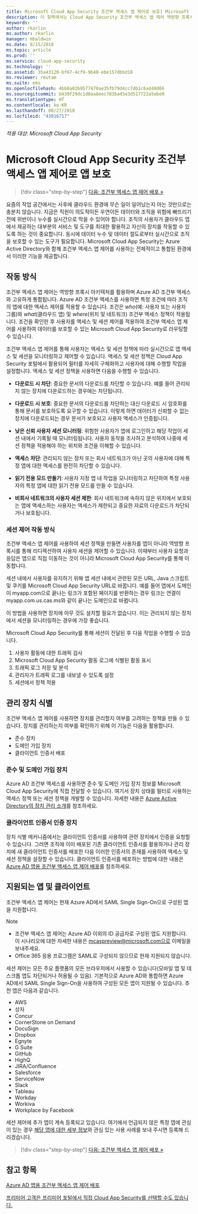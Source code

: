 ```yaml
---
title: Microsoft Cloud App Security 조건부 액세스 앱 제어로 보호| Microsoft Docs
description: 이 항목에서는 Cloud App Security 조건부 액세스 앱 제어 역방향 프록시의 작동 방식에 대한 정보를 제공합니다.
keywords: ''
author: rkarlin
ms.author: rkarlin
manager: mbaldwin
ms.date: 8/15/2018
ms.topic: article
ms.prod: ''
ms.service: cloud-app-security
ms.technology: ''
ms.assetid: 35a43120-bf67-4cf9-9b48-ebe157dbbd18
ms.reviewer: reutam
ms.suite: ems
ms.openlocfilehash: 4bb0a02b9577470ae35fb79d4cc74b1c6ad48d66
ms.sourcegitcommit: b439f29dc1d0aa8eec783ba45e3d517722a5ebe0
ms.translationtype: HT
ms.contentlocale: ko-KR
ms.lasthandoff: 08/27/2018
ms.locfileid: "43016717"
---
```

*적용 대상: Microsoft Cloud App Security*


# <a name="protect-apps-with-microsoft-cloud-app-security-conditional-access-app-control"></a>Microsoft Cloud App Security 조건부 액세스 앱 제어로 앱 보호

>[!div class="step-by-step"]
[다음: 조건부 액세스 앱 제어 배포 »](proxy-deployment-aad.md)


요즘의 작업 공간에서는 사후에 클라우드 환경에 무슨 일이 일어났는지 아는 것만으로는 충분치 않습니다. 지금은 직원이 의도적이든 우연이든 데이터와 조직을 위험에 빠뜨리기 전에 위반이나 누수를 실시간으로 막을 수 있어야 합니다. 조직의 사용자가 클라우드 앱에서 제공하는 대부분의 서비스 및 도구를 최대한 활용하고 자신의 장치를 작동할 수 있도록 하는 것이 중요합니다. 동시에 데이터 누수 및 데이터 절도로부터 실시간으로 조직을 보호할 수 있는 도구가 필요합니다. Microsoft Cloud App Security는 Azure Active Directory와 함께 조건부 액세스 앱 제어를 사용하는 전체적이고 통합된 환경에서 이러한 기능을 제공합니다.

## <a name="how-it-works"></a>작동 방식

조건부 액세스 앱 제어는 역방향 프록시 아키텍처를 활용하며 Azure AD 조건부 액세스와 고유하게 통합됩니다. Azure AD 조건부 액세스를 사용하면 특정 조건에 따라 조직의 앱에 대한 액세스 제어를 적용할 수 있습니다. 조건은 *who*(예: 사용자 또는 사용자 그룹)와 *what*(클라우드 앱) 및 *where*(위치 및 네트워크) 조건부 액세스 정책이 적용됩니다. 조건을 확인한 후 사용자를 액세스 및 세션 제어를 적용하여 조건부 액세스 앱 제어를 사용하여 데이터를 보호할 수 있는 Microsoft Cloud App Security로 라우팅할 수 있습니다.

조건부 액세스 앱 제어를 통해 사용자는 액세스 및 세션 정책에 따라 실시간으로 앱 액세스 및 세션을 모니터링하고 제어할 수 있습니다. 액세스 및 세션 정책은 Cloud App Security 포털에서 활용되어 필터를 자세히 구체화하고 사용자에 대해 수행할 작업을 설정합니다. 액세스 및 세션 정책을 사용하면 다음을 수행할 수 있습니다.

-   **다운로드 시 차단**: 중요한 문서의 다운로드를 차단할 수 있습니다. 예를 들어 관리되지 않는 장치에 다운로드하는 경우에는 차단됩니다.

-   **다운로드 시 보호**: 중요한 문서의 다운로드를 차단하는 대신 다운로드 시 암호화를 통해 문서를 보호하도록 요구할 수 있습니다. 이렇게 하면 데이터가 신뢰할 수 없는 장치에 다운로드되는 경우 문서가 보호되고 사용자 액세스가 인증됩니다. 

-   **낮은 신뢰 사용자 세션 모니터링**: 위험한 사용자가 앱에 로그인하고 해당 작업이 세션 내에서 기록될 때 모니터링됩니다. 사용자 동작을 조사하고 분석하여 나중에 세션 정책을 적용해야 하는 위치와 조건을 이해할 수 있습니다. 

- **액세스 차단**: 관리되지 않는 장치 또는 회사 네트워크가 아닌 곳의 사용자에 대해 특정 앱에 대한 액세스를 완전히 차단할 수 있습니다.

- **읽기 전용 모드 만들기**: 사용자 지정 앱 내 작업을 모니터링하고 차단하여 특정 사용자의 특정 앱에 대한 읽기 전용 모드를 만들 수 있습니다.  

- **비회사 네트워크의 사용자 세션 제한**: 회사 네트워크에 속하지 않은 위치에서 보호되는 앱에 액세스하는 사용자는 액세스가 제한되고 중요한 자료의 다운로드가 차단되거나 보호됩니다.

### <a name="how-session-control-works"></a>세션 제어 작동 방식

조건부 액세스 앱 제어를 사용하여 세션 정책을 만들면 사용자를 앱이 아니라 역방향 프록시를 통해 리디렉션하여 사용자 세션을 제어할 수 있습니다. 이때부터 사용자 요청과 응답은 앱으로 직접 이동하는 것이 아니라 Microsoft Cloud App Security를 통해 이동합니다.

세션 내에서 사용자를 유지하기 위해 앱 세션 내에서 관련된 모든 URL, Java 스크립트 및 쿠키를 Microsoft Cloud App Security URL로 바꿉니다. 예를 들어 앱에서 도메인이 myapp.com으로 끝나는 링크가 포함된 페이지를 반환하는 경우 링크는 연결이 myapp.com.us.cas.ms와 같이 끝나는 도메인으로 바뀝니다. 

이 방법을 사용하면 장치에 아무 것도 설치할 필요가 없습니다. 이는 관리되지 않는 장치에서 세션을 모니터링하는 경우에 가장 좋습니다. 

Microsoft Cloud App Security를 통해 세션이 전달된 후 다음 작업을 수행할 수 있습니다.
1. 사용자 활동에 대한 트래픽 검사
2. Microsoft Cloud App Security 활동 로그에 식별된 활동 표시
3. 트래픽 로그 저장 및 분석
4. 관리자가 트래픽 로그를 내보낼 수 있도록 설정
5. 세션에서 정책 적용

## <a name="managed-device-identification"></a>관리 장치 식별

조건부 액세스 앱 제어를 사용하면 장치를 관리할지 여부를 고려하는 정책을 만들 수 있습니다. 장치를 관리하는지 여부를 확인하기 위해 이 기능은 다음을 활용합니다.

-   준수 장치 
-   도메인 가입 장치 
-   클라이언트 인증서 배포
 
 
### <a name="compliant-and-domain-joined-devices"></a>준수 및 도메인 가입 장치
Azure AD 조건부 액세스를 사용하면 준수 및 도메인 가입 장치 정보를 Microsoft Cloud App Security에 직접 전달할 수 있습니다. 여기서 장치 상태를 필터로 사용하는 액세스 정책 또는 세션 정책을 개발할 수 있습니다.
자세한 내용은 [Azure Active Directory의 장치 관리 소개](https://docs.microsoft.com/azure/active-directory/device-management-introduction)를 참조하세요. 

### <a name="client-certificate-authenticated-devices"></a>클라이언트 인증서 인증 장치

장치 식별 메커니즘에서는 클라이언트 인증서를 사용하여 관련 장치에서 인증을 요청할 수 있습니다. 그러면 조직에 이미 배포된 기존 클라이언트 인증서를 활용하거나 관리 장치에 새 클라이언트 인증서를 배포한 다음 이러한 인증서의 존재를 사용하여 액세스 및 세션 정책을 설정할 수 있습니다. 클라이언트 인증서를 배포하는 방법에 대한 내용은 [Azure AD 앱용 조건부 액세스 앱 제어 배포](proxy-deployment-aad.md)를 참조하세요.
 
## <a name="supported-apps-and-clients"></a>지원되는 앱 및 클라이언트

조건부 액세스 앱 제어는 현재 Azure AD에서 SAML Single Sign-On으로 구성된 앱을 지원합니다. 

> [!NOTE]
> - 조건부 액세스 앱 제어는 Azure AD 이외의 ID 공급자로 구성된 앱도 지원합니다. 이 시나리오에 대한 자세한 내용은 mcaspreview@microsoft.com으로 이메일을 보내주세요.
> - Office 365 응용 프로그램은 SAML로 구성되지 않으므로 현재 지원되지 않습니다.

세션 제어는 모든 주요 플랫폼의 모든 브라우저에서 사용할 수 있습니다(모바일 앱 및 데스크톱 앱도 차단되거나 허용될 수 있음). 기본적으로 Azure AD와 통합하면 Azure AD에서 SAML Single Sign-On을 사용하여 구성된 모든 앱이 지원될 수 있습니다. 추천 앱은 다음과 같습니다.

- AWS
- 상자
- Concur
- CornerStone on Demand
- DocuSign
- Dropbox
- Egnyte
- G Suite
- GitHub
- HighQ
- JIRA/Confluence
- Salesforce
- ServiceNow
- Slack
- Tableau
- Workday
- Workiva
- Workplace by Facebook


세션 제어에 추가 앱이 계속 등록되고 있습니다. 여기에서 언급되지 않은 특정 앱에 관심이 있는 경우 [해당 앱에 대한 세부 정보](mailto:casfeedback@microsoft.com)와 관심 있는 사용 사례를 보내 주시면 등록해 드리겠습니다.



>[!div class="step-by-step"]
[다음: 조건부 액세스 앱 제어 배포 »](proxy-deployment-aad.md)


## <a name="see-also"></a>참고 항목  
[Azure AD 앱용 조건부 액세스 앱 제어 배포](proxy-deployment-aad.md)   

[프리미어 고객은 프리미어 포털에서 직접 Cloud App Security를 선택할 수도 있습니다.](https://premier.microsoft.com/)  
  


